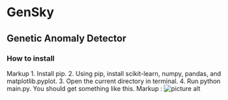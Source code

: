 # GenSky

## Genetic Anomaly Detector

### How to install

Markup 1. Install pip.
       2. Using pip, install scikit-learn, numpy, pandas, and matplotlib.pyplot.
       3. Open the current directory in terminal.
       4. Run python main.py. You should get something like this.
        Markup : ![picture alt](http://i.imgur.com/dL1WQQG.png)
